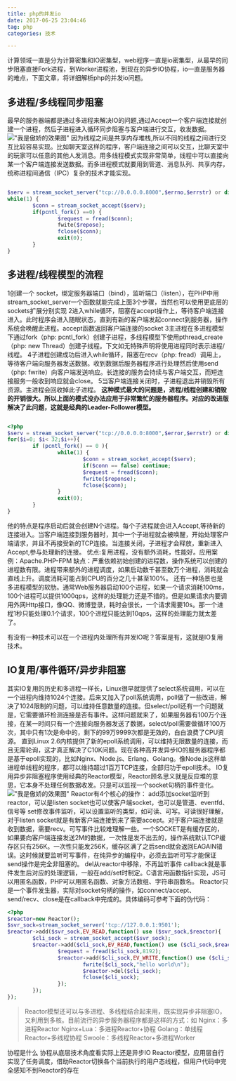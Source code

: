 ```yaml
---
title: php的并发io
date: 2017-06-25 23:04:46
tag: php
categories: 技术

---
```


计算领域一直是分为计算密集和IO密集型，web程序一直是io密集型，从最早的同步阻塞直接Fork进程，到Worker进程池，到现在的异步IO协程，io一直是服务器的难点，下面文章，将详细解析php的并发io问题。
## 多进程/多线程同步阻塞
最早的服务器端都是通过多进程来解决IO的问题,通过Accept一个客户端连接就创建一个进程，然后子进程进入循环同步阻塞与客户端进行交互，收发数据。
 !["我是傲娇的效果图"](/assets/blogImg/manyporcess.png)
因为线程之间是共享内存堆栈,所以不同的线程之间进行交互比较容易实现。比如聊天室这样的程序，客户端连接之间可以交互，比聊天室中的玩家可以任意的其他人发消息。用多线程模式实现非常简单，线程中可以直接向某一个客户端连接发送数据。而多进程模式就要用到管道、消息队列、共享内存，统称进程间通信（IPC）复杂的技术才能实现。
``` php

$serv = stream_socket_server("tcp://0.0.0.0.8000",$errno,$errstr) or die("create server failed");
while(1) {
        $conn = stream_socket_accept($serv);
        if(pcntl_fork() ==0) {
                $request = fread($conn);
                fwite($repose);
                fclose($conn);
                exit(0);
        }
}

```
## 多进程/线程模型的流程
1创建一个 socket，绑定服务器端口（bind），监听端口（listen），在PHP中用stream_socket_server一个函数就能完成上面3个步骤，当然也可以使用更底层的sockets扩展分别实现
2进入while循环，阻塞在accept操作上，等待客户端连接进入。此时程序会进入随眠状态，直到有新的客户端发起connect到服务器，操作系统会唤醒此进程。accept函数返回客户端连接的socket
3主进程在多进程模型下通过fork（php: pcntl_fork）创建子进程，多线程模型下使用pthread_create（php: new Thread）创建子线程。下文如无特殊声明将使用进程同时表示进程/线程。
4子进程创建成功后进入while循环，阻塞在recv（php: fread）调用上，等待客户端向服务器发送数据。收到数据后服务器程序进行处理然后使用send（php: fwrite）向客户端发送响应。长连接的服务会持续与客户端交互，而短连接服务一般收到响应就会close。
5当客户端连接关闭时，子进程退出并销毁所有资源。主进程会回收掉此子进程。
**这种模式最大的问题是，进程/线程创建和销毁的开销很大。所以上面的模式没办法应用于非常繁忙的服务器程序。对应的改进版解决了此问题，这就是经典的Leader-Follower模型。**
``` php

<?php
$serv = stream_socket_server("tcp://0.0.0.0:8000",$error,$errstr) or die("create server failed");
for($i=0; $i< 32;$i++){
        if (pcntl_fork() == 0 ){
                while(1) {
                        $conn = stream_socket_accept($serv);
                        if($conn == false) continue;
                        $request = fread($conn);
                        fwrite($reponse);
                        fclose($conn);
                }
                exit(0);
        }
}

```
他的特点是程序启动后就会创建N个进程。每个子进程就会进入Accept,等待新的连接进入。当客户端连接到服务器时，其中一个子进程就会被唤醒，开始处理客户端请求，并且不再接受新的TCP连接。当连接关闭，子进程才会释放，重新进入Accept,参与处理新的连接。
优点:复用进程，没有额外消耗，性能好。应用案例：Apache.PHP-FPM
缺点：严重依赖初始创建的进程数，操作系统可以创建的进程数有限。进程带来额外的进程调度，如果启动数千甚至数万个进程，消耗就会直线上升。调度消耗可能占到CPU的百分之几十甚至100%。
还有一种场景也是多进程模型的软肋。通常Web服务器启动100个进程，如果一个请求消耗100ms，100个进程可以提供1000qps，这样的处理能力还是不错的。但是如果请求内要调用外网Http接口，像QQ、微博登录，耗时会很长，一个请求需要10s。那一个进程1秒只能处理0.1个请求，100个进程只能达到10qps，这样的处理能力就太差了。

有没有一种技术可以在一个进程内处理所有并发IO呢？答案是有，这就是IO复用技术。
## IO复用/事件循环/异步非阻塞
其实IO复用的历史和多进程一样长，Linux很早就提供了select系统调用，可以在一个进程内维持1024个连接。后来又加入了poll系统调用，poll做了一些改进，解决了1024限制的问题，可以维持任意数量的连接。但select/poll还有一个问题就是，它需要循环检测连接是否有事件。这样问题就来了，如果服务器有100万个连接，在某一时间只有一个连接向服务器发送了数据，select/poll需要做循环100万次，其中只有1次是命中的，剩下的99万9999次都是无效的，白白浪费了CPU资源。
直到Linux 2.6内核提供了新的epoll系统调用，可以维持无限数量的连接，而且无需轮询，这才真正解决了C10K问题。现在各种高并发异步IO的服务器程序都是基于epoll实现的，比如Nginx、Node.js、Erlang、Golang。像Node.js这样单进程单线程的程序，都可以维持超过1百万TCP连接，全部归功于epoll技术。
IO复用异步非阻塞程序使用经典的Reactor模型，Reactor顾名思义就是反应堆的意思，它本身不处理任何数据收发。只是可以监视一个socket句柄的事件变化。
 !["我是傲娇的效果图"](/assets/blogImg/reactor.png)
 Reactor有4个核心的操作：
 add添加socket监听到reactor，可以是listen socket也可以使客户端socket，也可以是管道、eventfd、信号等
 set修改事件监听，可以设置监听的类型，如可读、可写。可读很好理解，对于listen socket就是有新客户端连接到来了需要accept。对于客户端连接就是收到数据，需要recv。可写事件比较难理解一些。一个SOCKET是有缓存区的，如果要向客户端连接发送2M的数据，一次性是发不出去的，操作系统默认TCP缓存区只有256K。一次性只能发256K，缓存区满了之后send就会返回EAGAIN错误。这时候就要监听可写事件，在纯异步的编程中，必须去监听可写才能保证send操作是完全非阻塞的。
 del从reactor中移除，不再监听事件
 callback就是事件发生后对应的处理逻辑，一般在add/set时制定。C语言用函数指针实现，JS可以用匿名函数，PHP可以用匿名函数、对象方法数组、字符串函数名。
 Reactor只是一个事件发生器，实际对socket句柄的操作，如connect/accept、send/recv、close是在callback中完成的。具体编码可参考下面的伪代码：
 ``` php
 <?php
 $reactor=new Reactor();
 $svr_sock=stream_socket_server('tcp://127.0.0.1:9501');
 $reactor->add($svr_sock,EV_READ,function() use ($svr_sock,$reactor){
         $cli_sock = stream_socket_accept($svr_sock);
         $reactor->add($cli_sock,EV_READ,function() use ($cli_sock,$reactor){
                 $request = fread($cli_sock,8192);
                 $reactor->add($cli_sock,EV_WRITE,function() use ($cli_sock,$request,$reactor){
                         fwrite($cli_sock,"hello world\n");
                         $reactor->del($cli_sock);
                         fclose($cli_sock);
                 });
         });
});
 
 ```
 > Reactor模型还可以与多进程、多线程结合起来用，既实现异步非阻塞IO，又利用到多核。目前流行的异步服务器程序都是这样的方式：如
 Nginx：多进程Reactor
 Nginx+Lua：多进程Reactor+协程
 Golang：单线程Reactor+多线程协程
 Swoole：多线程Reactor+多进程Worker

 协程是什么
 协程从底层技术角度看实际上还是异步IO Reactor模型，应用层自行实现了任务调度，借助Reactor切换各个当前执行的用户态线程，但用户代码中完全感知不到Reactor的存在









